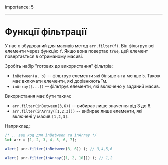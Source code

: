 importance: 5

---

# Функції фільтрації

У нас є вбудований для масивів метод `arr.filter(f)`. Він фільтрує всі елементи через функцію `f`. Якщо вона повертає `true`, цей елемент повертається в отриманому масиві.

Зробіть набір "готових до використання" фільтрів:

- `inBetween(a, b)` -- фільтрує елементи які більше `a` та менше `b`. Також має включати елементи, які дорівнюють їм.
- `inArray([...])` -- фільтрує елементи, які включено у заданий масив.

Використання має бути таким:

- `arr.filter(inBetween(3,6))` -- вибирає лише значення від 3 до 6.
- `arr.filter(inArray([1,2,3]))` -- вибирає лише елементи, які включені у масив `[1,2,3]`.

Наприклад:

```js
/* .. ваш код для inBetween та inArray */
let arr = [1, 2, 3, 4, 5, 6, 7];

alert( arr.filter(inBetween(3, 6)) ); // 3,4,5,6

alert( arr.filter(inArray([1, 2, 10])) ); // 1,2
```

